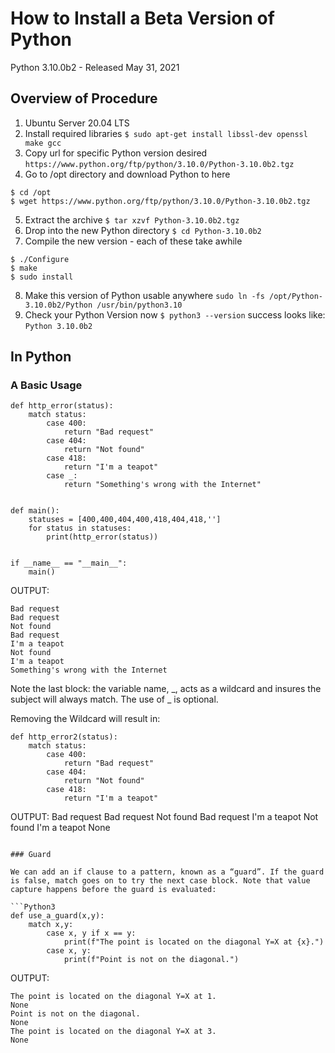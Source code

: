# How to Install a Beta Version of Python

Python 3.10.0b2 - Released May 31, 2021

## Overview of Procedure

1. Ubuntu Server 20.04 LTS
2. Install required libraries
```$ sudo apt-get install libssl-dev openssl make gcc```
3. Copy url for specific Python version desired
```https://www.python.org/ftp/python/3.10.0/Python-3.10.0b2.tgz```
4. Go to /opt directory and download Python to here
```
$ cd /opt
$ wget https://www.python.org/ftp/python/3.10.0/Python-3.10.0b2.tgz
```
5. Extract the archive
```$ tar xzvf Python-3.10.0b2.tgz```
6. Drop into the new Python directory
```$ cd Python-3.10.0b2```
7. Compile the new version - each of these take awhile
```
$ ./Configure
$ make
$ sudo install
```
8. Make this version of Python usable anywhere
```sudo ln -fs /opt/Python-3.10.0b2/Python /usr/bin/python3.10```
9. Check your Python Version now
```$ python3 --version```
success looks like:
```Python 3.10.0b2```

## In Python 

### A Basic Usage

```python3
def http_error(status):
    match status:
        case 400:
            return "Bad request"
        case 404:
            return "Not found"
        case 418:
            return "I'm a teapot"
        case _:
            return "Something's wrong with the Internet"


def main():
    statuses = [400,400,404,400,418,404,418,'']
    for status in statuses:
        print(http_error(status))
        

if __name__ == "__main__":
    main()
```

OUTPUT:
```
Bad request
Bad request
Not found
Bad request
I'm a teapot
Not found
I'm a teapot
Something's wrong with the Internet
```

Note the last block: the variable name, _, acts as a wildcard and insures the subject will always match. The use of _ is optional.

Removing the Wildcard will result in:

```Python3
def http_error2(status):
    match status:
        case 400:
            return "Bad request"
        case 404:
            return "Not found"
        case 418:
            return "I'm a teapot"
```
OUTPUT:
Bad request
Bad request
Not found
Bad request
I'm a teapot
Not found
I'm a teapot
None
```

### Guard

We can add an if clause to a pattern, known as a “guard”. If the guard is false, match goes on to try the next case block. Note that value capture happens before the guard is evaluated:

```Python3
def use_a_guard(x,y):
    match x,y:
        case x, y if x == y:
            print(f"The point is located on the diagonal Y=X at {x}.")
        case x, y:
            print(f"Point is not on the diagonal.")
```
OUTPUT:
```
The point is located on the diagonal Y=X at 1.
None
Point is not on the diagonal.
None
The point is located on the diagonal Y=X at 3.
None
```
